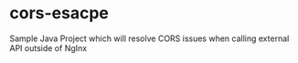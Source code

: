 # cors-esacpe
Sample Java Project which will resolve CORS issues when calling external API outside of NgInx
